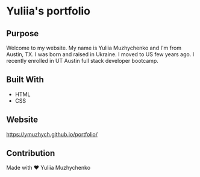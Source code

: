 # Yuliia's portfolio
## Purpose
 Welcome to my website. My name is Yuliia Muzhychenko and I'm from Austin, TX. 
 I was born and raised in Ukraine.
 I moved to US few years ago. 
 I recently enrolled in UT Austin full stack developer bootcamp.
## Built With
* HTML
* CSS
## Website
https://ymuzhych.github.io/portfolio/
## Contribution
Made with ❤️ Yuliia Muzhychenko
